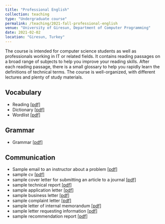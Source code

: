 ```yaml
---
title: "Professional English"
collection: teaching
type: "Undergraduate course"
permalink: /teaching/2021-fall-professional-english
venue: "University of Giresun, Department of Computer Programming"
date: 2021-02-02
location: "Giresun, Turkey"
---
```


The course is intended for computer science students as well as professionals working in IT or related fields. It contains reading passages on a broad range of subjects to help you improve your reading skills. After each reading passage, there is a small glossary to help you rapidly learn the definitions of technical terms. The course is well-organized, with different lectures and plenty of study materials.

Vocabulary
-----

* Reading <a href="http://sercankulcu.github.io/assets/teaching/pro_eng/Professional_English.pdf">[pdf]</a>
* Dictionary <a href="http://sercankulcu.github.io/assets/teaching/pro_eng/dictionary.pdf">[pdf]</a>
* Wordlist <a href="http://sercankulcu.github.io/assets/teaching/pro_eng/wordlist.pdf">[pdf]</a>

Grammar
-----

* Grammar <a href="http://sercankulcu.github.io/assets/teaching/pro_eng/Professional_English.pdf">[pdf]</a>

Communication
-----

* Sample email to an instructor about a problem <a href="http://sercankulcu.github.io/assets/teaching/pro_eng/sample-email-to-an-instructor-about-a-problem.pdf">[pdf]</a>
* sample cv <a href="http://sercankulcu.github.io/assets/teaching/pro_eng/sample-cv.pdf">[pdf]</a>
* sample cover letter for submitting an article to a journal <a href="http://sercankulcu.github.io/assets/teaching/pro_eng/sample-cover-letter-for-submitting-an-article-to-a-journal.pdf">[pdf]</a>
* sample technical report <a href="http://sercankulcu.github.io/assets/teaching/pro_eng/sample-technical-report.pdf">[pdf]</a>
* sample application letter <a href="http://sercankulcu.github.io/assets/teaching/pro_eng/sample-application-letter.pdf">[pdf]</a>
* sample business letter <a href="http://sercankulcu.github.io/assets/teaching/pro_eng/sample-business-letter.pdf">[pdf]</a>
* sample complaint letter <a href="http://sercankulcu.github.io/assets/teaching/pro_eng/sample-complaint-letter.pdf">[pdf]</a>
* sample letter of internal memorandum <a href="http://sercankulcu.github.io/assets/teaching/pro_eng/sample-letter-of-internal-memorandum.pdf">[pdf]</a>
* sample letter requesting information <a href="http://sercankulcu.github.io/assets/teaching/pro_eng/sample-letter-requesting-information.pdf">[pdf]</a>
* sample recommendation report <a href="http://sercankulcu.github.io/assets/teaching/pro_eng/sample-recommendation-report.pdf">[pdf]</a>
